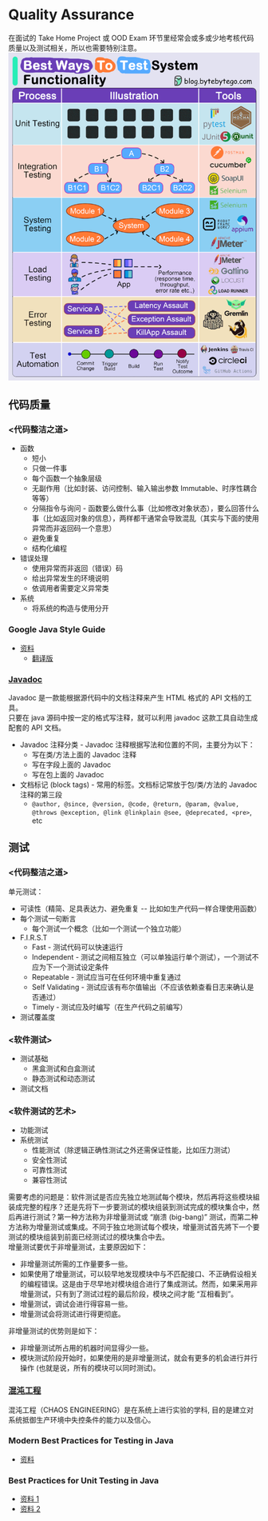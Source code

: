 # Quality Assurance
在面试的 Take Home Project 或 OOD Exam 环节里经常会或多或少地考核代码质量以及测试相关，所以也需要特别注意。  
![](./tests.gif)  

## 代码质量
### <代码整洁之道>
* 函数
  * 短小
  * 只做一件事
  * 每个函数一个抽象层级
  * 无副作用（比如封装、访问控制、输入输出参数 Immutable、时序性耦合等等）
  * 分隔指令与询问 - 函数要么做什么事（比如修改对象状态），要么回答什么事（比如返回对象的信息），两样都干通常会导致混乱（其实与下面的使用异常而非返回码一个意思）
  * 避免重复
  * 结构化编程
* 错误处理
  * 使用异常而非返回（错误）码
  * 给出异常发生的环境说明
  * 依调用者需要定义异常类
* 系统
  * 将系统的构造与使用分开

### Google Java Style Guide
* [资料](https://google.github.io/styleguide/javaguide.html)
  * [翻译版](https://github.com/fantasticmao/google-java-style-guide-zh_cn)

### [Javadoc](https://www.cnblogs.com/linj7/p/14339381.html)
Javadoc 是一款能根据源代码中的文档注释来产生 HTML 格式的 API 文档的工具。  
只要在 java 源码中按一定的格式写注释，就可以利用 javadoc 这款工具自动生成配套的 API 文档。  

* Javadoc 注释分类 - Javadoc 注释根据写法和位置的不同，主要分为以下：
  * 写在类/方法上面的 Javadoc 注释
  * 写在字段上面的 Javadoc
  * 写在包上面的 Javadoc
* 文档标记 (block tags) - 常用的标签。文档标记常放于包/类/方法的 Javadoc 注释的第三段
  * `@author, @since, @version, @code, @return, @param, @value, @throws @exception, @link @linkplain @see, @deprecated, <pre>`, etc

## 测试
### <代码整洁之道>
单元测试：
* 可读性（精简、足具表达力、避免重复 -- 比如如生产代码一样合理使用函数）
* 每个测试一句断言
  * 每个测试一个概念（比如一个测试一个独立功能）
* F.I.R.S.T
  * Fast - 测试代码可以快速运行
  * Independent - 测试之间相互独立（可以单独运行单个测试），一个测试不应为下一个测试设定条件
  * Repeatable - 测试应当可在任何环境中重复通过
  * Self Validating - 测试应该有布尔值输出（不应该依赖查看日志来确认是否通过）
  * Timely - 测试应及时编写（在生产代码之前编写）
* 测试覆盖度

### <软件测试>
* 测试基础
  * 黑盒测试和白盒测试
  * 静态测试和动态测试
* 测试文档

### <软件测试的艺术>
* 功能测试
* 系统测试
  * 性能测试（除逻辑正确性测试之外还需保证性能，比如压力测试）
  * 安全性测试
  * 可靠性测试
  * 兼容性测试

需要考虑的问题是：软件测试是否应先独立地测試每个模块，然后再将这些模块組装成完整的程序？还是先将下一步要测试的模块组装到测试完成的模块集合中，然后再进行测试？第一种方法称为非增量测试或 “崩溃 (big-bang)” 测试，而第二种方法称为增量测试或集成。不同于独立地测试每个模块，增量测试首先將下一个要测试的模块组装到前面已经测试过的模块集合中去。  
增量测试要优于非增量测试，主要原因如下：
* 非增量测试所需的工作量要多一些。
* 如果使用了增量测试，可以较早地发现模块中与不匹配接口、不正确假设相关的编程错误。这是由于尽早地对模块组合进行了集成测试。然而，如果采用非增量测试，只有到了测试过程的最后阶段，模块之间才能 “互相看到”。
* 增量测试，调试会进行得容易一些。
* 增量测试会将测试进行得更彻底。

非增量测试的优势则是如下：
* 非增量测试所占用的机器时间显得少一些。
* 模块测试阶段开始时，如果使用的是非增量测试，就会有更多的机会进行并行操作 (也就是说，所有的模块可以同时测试)。

### [混沌工程](https://principlesofchaos.org/zh/)
混沌工程（CHAOS ENGINEERING）是在系统上进行实验的学科, 目的是建立对系统抵御生产环境中失控条件的能力以及信心。  

### Modern Best Practices for Testing in Java
* [资料](https://phauer.com/2019/modern-best-practices-testing-java/)

### Best Practices for Unit Testing in Java
* [资料 1](https://www.developer.com/java/best-practices-unit-testing-java/)
* [资料 2](https://www.baeldung.com/java-unit-testing-best-practices)
